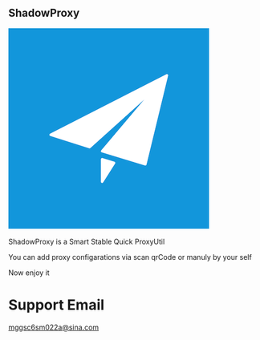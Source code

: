 ## ShadowProxy


 ![image](https://raw.githubusercontent.com/ManuProxy/ManuPage/master/icon.png)
 
 
ShadowProxy is a Smart Stable Quick ProxyUtil


You can add proxy configarations via scan qrCode or manuly by your self

Now enjoy it


# Support Email
mggsc6sm022a@sina.com
